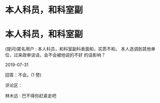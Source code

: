 # 本人科员，和科室副

# 本人科员，和科室副

(提问)匿名用户 : 本人科员，和科室副科表面和，实质不和。 本人选调到其他单位，过来政审谈话，会不会被他说的不好 的话影响？

2019-07-31

回答：不会。(1 赞)

评论区：

林木远 : 巴不得你赶紧走吧